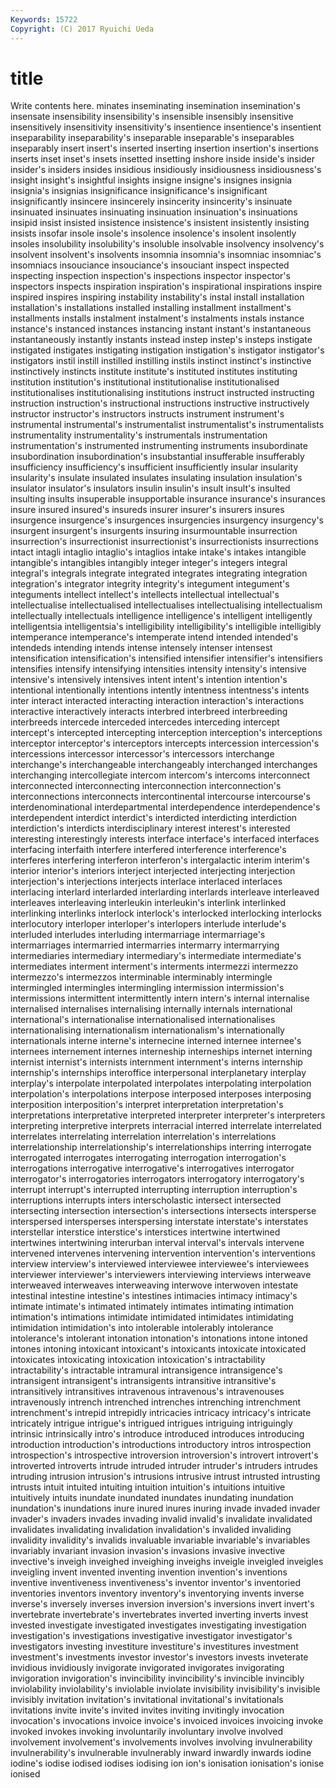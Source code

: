```yaml
---
Keywords: 15722 
Copyright: (C) 2017 Ryuichi Ueda
---
```


# title

Write contents here.
minates inseminating insemination insemination's insensate insensibility insensibility's insensible
insensibly insensitive insensitively insensitivity insensitivity's insentience insentience's insentient inseparability inseparability's
inseparable inseparable's inseparables inseparably insert insert's inserted inserting insertion insertion's
insertions inserts inset inset's insets insetted insetting inshore inside inside's
insider insider's insiders insides insidious insidiously insidiousness insidiousness's insight insight's
insightful insights insigne insigne's insignes insignia insignia's insignias insignificance insignificance's
insignificant insignificantly insincere insincerely insincerity insincerity's insinuate insinuated insinuates insinuating
insinuation insinuation's insinuations insipid insist insisted insistence insistence's insistent insistently
insisting insists insofar insole insole's insolence insolence's insolent insolently insoles
insolubility insolubility's insoluble insolvable insolvency insolvency's insolvent insolvent's insolvents insomnia
insomnia's insomniac insomniac's insomniacs insouciance insouciance's insouciant inspect inspected inspecting
inspection inspection's inspections inspector inspector's inspectors inspects inspiration inspiration's inspirational
inspirations inspire inspired inspires inspiring instability instability's instal install installation
installation's installations installed installing installment installment's installments installs instalment instalment's
instalments instals instance instance's instanced instances instancing instant instant's instantaneous
instantaneously instantly instants instead instep instep's insteps instigate instigated instigates
instigating instigation instigation's instigator instigator's instigators instil instill instilled instilling
instils instinct instinct's instinctive instinctively instincts institute institute's instituted institutes
instituting institution institution's institutional institutionalise institutionalised institutionalises institutionalising institutions instruct
instructed instructing instruction instruction's instructional instructions instructive instructively instructor instructor's
instructors instructs instrument instrument's instrumental instrumental's instrumentalist instrumentalist's instrumentalists instrumentality
instrumentality's instrumentals instrumentation instrumentation's instrumented instrumenting instruments insubordinate insubordination insubordination's
insubstantial insufferable insufferably insufficiency insufficiency's insufficient insufficiently insular insularity insularity's
insulate insulated insulates insulating insulation insulation's insulator insulator's insulators insulin
insulin's insult insult's insulted insulting insults insuperable insupportable insurance insurance's
insurances insure insured insured's insureds insurer insurer's insurers insures insurgence
insurgence's insurgences insurgencies insurgency insurgency's insurgent insurgent's insurgents insuring insurmountable
insurrection insurrection's insurrectionist insurrectionist's insurrectionists insurrections intact intagli intaglio intaglio's
intaglios intake intake's intakes intangible intangible's intangibles intangibly integer integer's
integers integral integral's integrals integrate integrated integrates integrating integration integration's
integrator integrity integrity's integument integument's integuments intellect intellect's intellects intellectual
intellectual's intellectualise intellectualised intellectualises intellectualising intellectualism intellectually intellectuals intelligence intelligence's
intelligent intelligently intelligentsia intelligentsia's intelligibility intelligibility's intelligible intelligibly intemperance intemperance's
intemperate intend intended intended's intendeds intending intends intense intensely intenser
intensest intensification intensification's intensified intensifier intensifier's intensifiers intensifies intensify intensifying
intensities intensity intensity's intensive intensive's intensively intensives intent intent's intention
intention's intentional intentionally intentions intently intentness intentness's intents inter interact
interacted interacting interaction interaction's interactions interactive interactively interacts interbred interbreed
interbreeding interbreeds intercede interceded intercedes interceding intercept intercept's intercepted intercepting
interception interception's interceptions interceptor interceptor's interceptors intercepts intercession intercession's intercessions
intercessor intercessor's intercessors interchange interchange's interchangeable interchangeably interchanged interchanges interchanging
intercollegiate intercom intercom's intercoms interconnect interconnected interconnecting interconnection interconnection's interconnections
interconnects intercontinental intercourse intercourse's interdenominational interdepartmental interdependence interdependence's interdependent interdict
interdict's interdicted interdicting interdiction interdiction's interdicts interdisciplinary interest interest's interested
interesting interestingly interests interface interface's interfaced interfaces interfacing interfaith interfere
interfered interference interference's interferes interfering interferon interferon's intergalactic interim interim's
interior interior's interiors interject interjected interjecting interjection interjection's interjections interjects
interlace interlaced interlaces interlacing interlard interlarded interlarding interlards interleave interleaved
interleaves interleaving interleukin interleukin's interlink interlinked interlinking interlinks interlock interlock's
interlocked interlocking interlocks interlocutory interloper interloper's interlopers interlude interlude's interluded
interludes interluding intermarriage intermarriage's intermarriages intermarried intermarries intermarry intermarrying intermediaries
intermediary intermediary's intermediate intermediate's intermediates interment interment's interments intermezzi intermezzo
intermezzo's intermezzos interminable interminably intermingle intermingled intermingles intermingling intermission intermission's
intermissions intermittent intermittently intern intern's internal internalise internalised internalises internalising
internally internals international international's internationalise internationalised internationalises internationalising internationalism internationalism's
internationally internationals interne interne's internecine interned internee internee's internees internement
internes interneship interneships internet interning internist internist's internists internment internment's
interns internship internship's internships interoffice interpersonal interplanetary interplay interplay's interpolate
interpolated interpolates interpolating interpolation interpolation's interpolations interpose interposed interposes interposing
interposition interposition's interpret interpretation interpretation's interpretations interpretative interpreted interpreter interpreter's
interpreters interpreting interpretive interprets interracial interred interrelate interrelated interrelates interrelating
interrelation interrelation's interrelations interrelationship interrelationship's interrelationships interring interrogate interrogated interrogates
interrogating interrogation interrogation's interrogations interrogative interrogative's interrogatives interrogator interrogator's interrogatories
interrogators interrogatory interrogatory's interrupt interrupt's interrupted interrupting interruption interruption's interruptions
interrupts inters interscholastic intersect intersected intersecting intersection intersection's intersections intersects
intersperse interspersed intersperses interspersing interstate interstate's interstates interstellar interstice interstice's
interstices intertwine intertwined intertwines intertwining interurban interval interval's intervals intervene
intervened intervenes intervening intervention intervention's interventions interview interview's interviewed interviewee
interviewee's interviewees interviewer interviewer's interviewers interviewing interviews interweave interweaved interweaves
interweaving interwove interwoven intestate intestinal intestine intestine's intestines intimacies intimacy
intimacy's intimate intimate's intimated intimately intimates intimating intimation intimation's intimations
intimidate intimidated intimidates intimidating intimidation intimidation's into intolerable intolerably intolerance
intolerance's intolerant intonation intonation's intonations intone intoned intones intoning intoxicant
intoxicant's intoxicants intoxicate intoxicated intoxicates intoxicating intoxication intoxication's intractability intractability's
intractable intramural intransigence intransigence's intransigent intransigent's intransigents intransitive intransitive's intransitively
intransitives intravenous intravenous's intravenouses intravenously intrench intrenched intrenches intrenching intrenchment
intrenchment's intrepid intrepidly intricacies intricacy intricacy's intricate intricately intrigue intrigue's
intrigued intrigues intriguing intriguingly intrinsic intrinsically intro's introduce introduced introduces
introducing introduction introduction's introductions introductory intros introspection introspection's introspective introversion
introversion's introvert introvert's introverted introverts intrude intruded intruder intruder's intruders
intrudes intruding intrusion intrusion's intrusions intrusive intrust intrusted intrusting intrusts
intuit intuited intuiting intuition intuition's intuitions intuitive intuitively intuits inundate
inundated inundates inundating inundation inundation's inundations inure inured inures inuring
invade invaded invader invader's invaders invades invading invalid invalid's invalidate
invalidated invalidates invalidating invalidation invalidation's invalided invaliding invalidity invalidity's invalids
invaluable invariable invariable's invariables invariably invariant invasion invasion's invasions invasive
invective invective's inveigh inveighed inveighing inveighs inveigle inveigled inveigles inveigling
invent invented inventing invention invention's inventions inventive inventiveness inventiveness's inventor
inventor's inventoried inventories inventors inventory inventory's inventorying invents inverse inverse's
inversely inverses inversion inversion's inversions invert invert's invertebrate invertebrate's invertebrates
inverted inverting inverts invest invested investigate investigated investigates investigating investigation
investigation's investigations investigative investigator investigator's investigators investing investiture investiture's investitures
investment investment's investments investor investor's investors invests inveterate invidious invidiously
invigorate invigorated invigorates invigorating invigoration invigoration's invincibility invincibility's invincible invincibly
inviolability inviolability's inviolable inviolate invisibility invisibility's invisible invisibly invitation invitation's
invitational invitational's invitationals invitations invite invite's invited invites inviting invitingly
invocation invocation's invocations invoice invoice's invoiced invoices invoicing invoke invoked
invokes invoking involuntarily involuntary involve involved involvement involvement's involvements involves
involving invulnerability invulnerability's invulnerable invulnerably inward inwardly inwards iodine iodine's
iodise iodised iodises iodising ion ion's ionisation ionisation's ionise ionised
